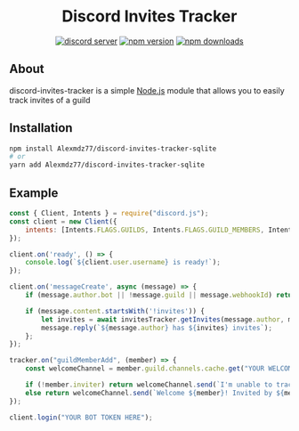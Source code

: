 <div align="center">
<h1>Discord Invites Tracker</h1>
<p>
    <a href="https://discord.gg/4JVfk6uKCk"><img src="https://img.shields.io/discord/827220483496869899" alt="discord server" /></a>
    <a href="https://www.npmjs.com/package/discord-invites-tracker"><img src="https://img.shields.io/npm/v/discord-invites-tracker.svg" alt="npm version" /></a>
    <a href="https://www.npmjs.com/package/discord-invites-tracker"><img src="https://img.shields.io/npm/dt/discord-invites-tracker.svg" alt="npm downloads" /></a>
  </p>
</div>

## About

discord-invites-tracker is a simple [Node.js](https://nodejs.org) module that allows you to easily track invites of a guild

## Installation

```sh
npm install Alexmdz77/discord-invites-tracker-sqlite
# or
yarn add Alexmdz77/discord-invites-tracker-sqlite
```

## Example

```js
const { Client, Intents } = require("discord.js");
const client = new Client({
    intents: [Intents.FLAGS.GUILDS, Intents.FLAGS.GUILD_MEMBERS, Intents.FLAGS.GUILD_MESSAGES, Intents.FLAGS.GUILD_INVITES]
});

client.on('ready', () => {
    console.log(`${client.user.username} is ready!`);
});

client.on('messageCreate', async (message) => {
    if (message.author.bot || !message.guild || message.webhookId) return;

    if (message.content.startsWith('!invites')) {
        let invites = await invitesTracker.getInvites(message.author, message.guild);
        message.reply(`${message.author} has ${invites} invites`);
    };
});

tracker.on("guildMemberAdd", (member) => {
    const welcomeChannel = member.guild.channels.cache.get("YOUR WELCOME CHANNEL ID HERE");

    if (!member.inviter) return welcomeChannel.send(`I'm unable to track who invited ${member}`);
    else return welcomeChannel.send(`Welcome ${member}! Invited by ${member.inviter} (${member.invites} invites)`);
});

client.login("YOUR BOT TOKEN HERE");
```

